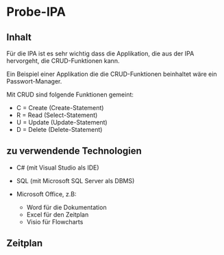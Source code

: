 # Probe-IPA

## Inhalt
Für die IPA ist es sehr wichtig dass die Applikation, die aus der IPA hervorgeht, die CRUD-Funktionen kann. 

Ein Beispiel einer Applikation die die CRUD-Funktionen beinhaltet wäre ein Passwort-Manager.

Mit CRUD sind folgende Funktionen gemeint:
- C = Create (Create-Statement)
- R = Read (Select-Statement)
- U = Update (Update-Statement)
- D = Delete (Delete-Statement)

## zu verwendende Technologien
- C# (mit Visual Studio als IDE)
- SQL (mit Microsoft SQL Server als DBMS)

- Microsoft Office, z.B: 
  - Word für die Dokumentation
  - Excel für den Zeitplan
  - Visio für Flowcharts

## Zeitplan
